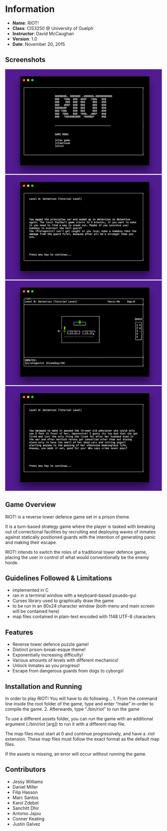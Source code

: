 # Information

* **Name**: RIOT!
* **Class**: CIS3250 @ University of Guelph 
* **Instructor**: David McCaughan
* **Version**: 1.0
* **Date**: November 20, 2015


## Screenshots

![Main Menu](/_images/menu.png)
![Intro](/_images/intro.png)
![Gameplay](/_images/game.png)
![Outro](/_images/outro.png)


## Game Overview

RIOT! is a reverse tower defence game set in a prison theme.

It is a turn-based strategy game where the player is tasked with breaking out of correctional facilities by recruiting and deploying waves of inmates against statically positioned guards with the intention of generating panic and making their escape.

RIOT! intends to switch the roles of a traditional tower defence game, placing the user in control of what would conventionally be the enemy horde.


## Guidelines Followed & Limitations

* implemented in C
* ran in a terminal window with a keyboard-based psuedo-gui
* Curses library used to graphically draw the game
* to be run in an 80x24 character window (both menu and main screen will be contained here)
* map files contained in plain-text encoded with 1148 UTF-8 characters


## Features

* Reverse tower defence puzzle game!
* Distinct prison-break-esque theme!
* Exponentially increasing difficulty!
* Various amounts of levels with different mechanics!
* Unlock inmates as you progress!
* Escape from dangerous guards from dogs to cyborgs!


## Installation and Running

In order to play RIOT! You will have to do following...
    1.	From the command line inside the root folder of the game, type and enter “make” in-order to compile the game.
    2.	Afterwards, type “./bin/riot” to run the game

To use a different assets folder, you can run the game with an additional argument (./bin/riot [arg]) to run it with a different map file.

The map files must start at 0 and continue progressively, and have a .riot extension.  These map files must follow the exact format as the default map files.

If the assets is missing, an error will occur without running the game.


## Contributors

* Jessy Williams
* Daniel Miller
* Filip Hasson
* Marc Santos
* Karol Zdebel
* Sanchitt Dhir
* Antonio Jajou
* Conner Keating
* Justin Galvez
